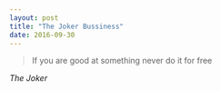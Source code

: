 ```yaml
---
layout: post
title: "The Joker Bussiness"
date: 2016-09-30
---
```


> If you are good at something never do it for free

*The Joker*
